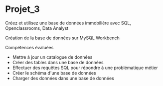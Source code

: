 # Projet_3
Créez et utilisez une base de données immobilière avec SQL, Openclassrooms, Data Analyst

Création de la base de données sur MySQL Workbench

Compétences évaluées
  - Mettre à jour un catalogue de données
  - Créer des tables dans une base de données
  - Effectuer des requêtes SQL pour répondre à une problématique métier
  - Créer le schéma d'une base de données
  - Charger des données dans une base de données
